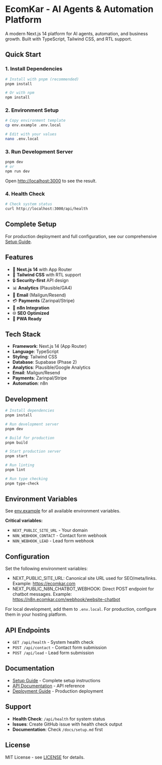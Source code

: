 # EcomKar - AI Agents & Automation Platform

A modern Next.js 14 platform for AI agents, automation, and business growth. Built with TypeScript, Tailwind CSS, and RTL support.

## Quick Start

### 1. Install Dependencies
```bash
# Install with pnpm (recommended)
pnpm install

# Or with npm
npm install
```

### 2. Environment Setup
```bash
# Copy environment template
cp env.example .env.local

# Edit with your values
nano .env.local
```

### 3. Run Development Server
```bash
pnpm dev
# or
npm run dev
```

Open [http://localhost:3000](http://localhost:3000) to see the result.

### 4. Health Check
```bash
# Check system status
curl http://localhost:3000/api/health
```

## Complete Setup

For production deployment and full configuration, see our comprehensive [Setup Guide](/docs/setup.md).

## Features

- 🚀 **Next.js 14** with App Router
- 🎨 **Tailwind CSS** with RTL support
- 🔒 **Security-first** API design
- 📊 **Analytics** (Plausible/GA4)
- 📧 **Email** (Mailgun/Resend)
- 💳 **Payments** (Zarinpal/Stripe)
- 🤖 **n8n Integration**
- 🌐 **SEO Optimized**
- 📱 **PWA Ready**

## Tech Stack

- **Framework**: Next.js 14 (App Router)
- **Language**: TypeScript
- **Styling**: Tailwind CSS
- **Database**: Supabase (Phase 2)
- **Analytics**: Plausible/Google Analytics
- **Email**: Mailgun/Resend
- **Payments**: Zarinpal/Stripe
- **Automation**: n8n

## Development

```bash
# Install dependencies
pnpm install

# Run development server
pnpm dev

# Build for production
pnpm build

# Start production server
pnpm start

# Run linting
pnpm lint

# Run type checking
pnpm type-check
```

## Environment Variables

See [env.example](env.example) for all available environment variables.

**Critical variables:**
- `NEXT_PUBLIC_SITE_URL` - Your domain
- `N8N_WEBHOOK_CONTACT` - Contact form webhook
- `N8N_WEBHOOK_LEAD` - Lead form webhook

## Configuration

Set the following environment variables:

- NEXT_PUBLIC_SITE_URL: Canonical site URL used for SEO/meta/links. Example: https://ecomkar.com
- NEXT_PUBLIC_N8N_CHATBOT_WEBHOOK: Direct POST endpoint for chatbot messages. Example: https://n8n.ecomkar.com/webhook/website-chatbot

For local development, add them to `.env.local`. For production, configure them in your hosting platform.

## API Endpoints

- `GET /api/health` - System health check
- `POST /api/contact` - Contact form submission
- `POST /api/lead` - Lead form submission

## Documentation

- [Setup Guide](/docs/setup.md) - Complete setup instructions
- [API Documentation](/docs/api.md) - API reference
- [Deployment Guide](/docs/deployment.md) - Production deployment

## Support

- **Health Check**: `/api/health` for system status
- **Issues**: Create GitHub issue with health check output
- **Documentation**: Check `/docs/setup.md` first

## License

MIT License - see [LICENSE](LICENSE) for details.
